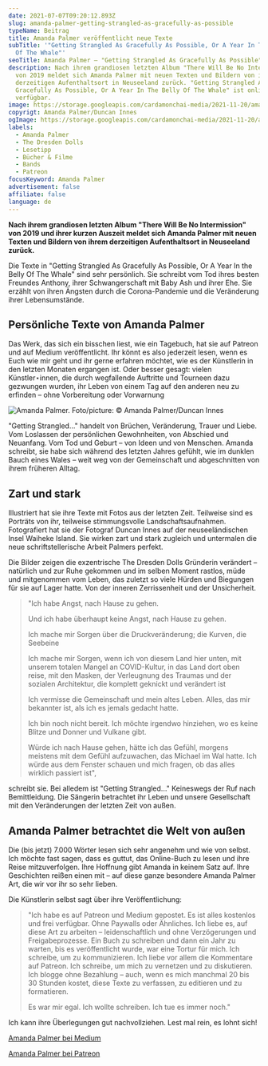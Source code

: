 ```yaml
---
date: 2021-07-07T09:20:12.893Z
slug: amanda-palmer-getting-strangled-as-gracefully-as-possible
typeName: Beitrag
title: Amanda Palmer veröffentlicht neue Texte
subTitle: '"Getting Strangled As Gracefully As Possible, Or A Year In The Belly
  Of The Whale"'
seoTitle: Amanda Palmer – "Getting Strangled As Gracefully As Possible"
description: Nach ihrem grandiosen letzten Album "There Will Be No Intermission"
  von 2019 meldet sich Amanda Palmer mit neuen Texten und Bildern von ihrem
  derzeitigen Aufenthaltsort in Neuseeland zurück. "Getting Strangled As
  Gracefully As Possible, Or A Year In The Belly Of The Whale" ist online frei
  verfügbar.
image: https://storage.googleapis.com/cardamonchai-media/2021-11-20/amanda-palmer-1-jpg-imagine-081828_3a5165_765_693/640.webp
copyrigt: Amanda Palmer/Duncan Innes
ogImage: https://storage.googleapis.com/cardamonchai-media/2021-11-20/amanda-palmer-fb-jpg-imagine-083858_365064_1200_628/640.webp
labels:
  - Amanda Palmer
  - The Dresden Dolls
  - Lesetipp
  - Bücher & Filme
  - Bands
  - Patreon
focusKeyword: Amanda Palmer
advertisement: false
affiliate: false
language: de
---
```


**Nach ihrem grandiosen letzten Album "There Will Be No Intermission" von 2019 und ihrer kurzen Auszeit meldet sich Amanda Palmer mit neuen Texten und Bildern von ihrem derzeitigen Aufenthaltsort in Neuseeland zurück.**

Die Texte in "Getting Strangled As Gracefully As Possible, Or A Year In the Belly Of The Whale" sind sehr persönlich. Sie schreibt vom Tod ihres besten Freundes Anthony, ihrer Schwangerschaft mit Baby Ash und ihrer Ehe. Sie erzählt von ihren Ängsten durch die Corona-Pandemie und die Veränderung ihrer Lebensumstände.

## Persönliche Texte von Amanda Palmer

Das Werk, das sich ein bisschen liest, wie ein Tagebuch, hat sie auf Patreon und auf Medium veröffentlicht. Ihr könnt es also jederzeit lesen, wenn es Euch wie mir geht und ihr gerne erfahren möchtet, wie es der Künstlerin in den letzten Monaten ergangen ist. Oder besser gesagt: vielen Künstler⋆innen, die durch wegfallende Auftritte und Tourneen dazu gezwungen wurden, ihr Leben von einem Tag auf den anderen neu zu erfinden – ohne Vorbereitung oder Vorwarnung

![Amanda Palmer. Foto/picture: © Amanda Palmer/Duncan Innes](https://storage.googleapis.com/cardamonchai-media/2021-11-20/amanda-palmer-2-jpg-imagine-c8d8d8_a8b1b5_1400_1057/640.webp "Amanda Palmer. Foto/picture: © Amanda Palmer/Duncan Innes")

"Getting Strangled..." handelt von Brüchen, Veränderung, Trauer und Liebe. Vom Loslassen der persönlichen Gewohnheiten, von Abschied und Neuanfang. Vom Tod und Geburt – von Ideen und von Menschen. Amanda schreibt, sie habe sich während des letzten Jahres gefühlt, wie im dunklen Bauch eines Wales – weit weg von der Gemeinschaft und abgeschnitten von ihrem früheren Alltag.

## Zart und stark

Illustriert hat sie ihre Texte mit Fotos aus der letzten Zeit. Teilweise sind es Porträts von ihr, teilweise stimmungsvolle Landschaftsaufnahmen. Fotografiert hat sie der Fotograf Duncan Innes auf der neuseeländischen Insel Waiheke Island. Sie wirken zart und stark zugleich und untermalen die neue schriftstellerische Arbeit Palmers perfekt.

Die Bilder zeigen die exzentrische The Dresden Dolls Gründerin verändert – natürlich und zur Ruhe gekommen und im selben Moment rastlos, müde und mitgenommen vom Leben, das zuletzt so viele Hürden und Biegungen für sie auf Lager hatte. Von der inneren Zerrissenheit und der Unsicherheit.

> "Ich habe Angst, nach Hause zu gehen.
>
> Und ich habe überhaupt keine Angst, nach Hause zu gehen.
>
> Ich mache mir Sorgen über die Druckveränderung; die Kurven, die Seebeine
>
> Ich mache mir Sorgen, wenn ich von diesem Land hier unten, mit unserem totalen Mangel an COVID-Kultur, in das Land dort oben reise, mit den Masken, der Verleugnung des Traumas und der sozialen Architektur, die komplett geknickt und verändert ist
>
> Ich vermisse die Gemeinschaft und mein altes Leben. Alles, das mir bekannter ist, als ich es jemals gedacht hatte.
>
> Ich bin noch nicht bereit. Ich möchte irgendwo hinziehen, wo es keine Blitze und Donner und Vulkane gibt.
>
> Würde ich nach Hause gehen, hätte ich das Gefühl, morgens meistens mit dem Gefühl aufzuwachen, das Michael im Wal hatte. Ich würde aus dem Fenster schauen und mich fragen, ob das alles wirklich passiert ist",

schreibt sie. Bei alledem ist "Getting Strangled..." Keineswegs der Ruf nach Bemittleidung. Die Sängerin betrachtet ihr Leben und unsere Gesellschaft mit den Veränderungen der letzten Zeit von außen.

## Amanda Palmer betrachtet die Welt von außen

Die (bis jetzt) 7.000 Wörter lesen sich sehr angenehm und wie von selbst. Ich möchte fast sagen, dass es guttut, das Online-Buch zu lesen und ihre Reise mitzuverfolgen. Ihre Hoffnung gibt Amanda in keinem Satz auf. Ihre Geschichten reißen einen mit – auf diese ganze besondere Amanda Palmer Art, die wir vor ihr so sehr lieben.

Die Künstlerin selbst sagt über ihre Veröffentlichung:

> "Ich habe es auf Patreon und Medium gepostet. Es ist alles kostenlos und frei verfügbar. Ohne Paywalls oder Ähnliches. Ich liebe es, auf diese Art zu arbeiten – leidenschaftlich und ohne Verzögerungen und Freigabeprozesse. Ein Buch zu schreiben und dann ein Jahr zu warten, bis es veröffentlicht wurde, war eine Tortur für mich. Ich schreibe, um zu kommunizieren. Ich liebe vor allem die Kommentare auf Patreon. Ich schreibe, um mich zu vernetzen und zu diskutieren. Ich blogge ohne Bezahlung – auch, wenn es mich manchmal 20 bis 30 Stunden kostet, diese Texte zu verfassen, zu editieren und zu formatieren.
>
> Es war mir egal. Ich wollte schreiben. Ich tue es immer noch."

Ich kann ihre Überlegungen gut nachvollziehen. Lest mal rein, es lohnt sich!

[Amanda Palmer bei Medium](https://amandapalmer.medium.com/getting-strangled-as-gracefully-as-possible-or-a-year-in-the-belly-of-the-whale-370caabcaa9f)

[Amanda Palmer bei Patreon](https://www.patreon.com/amandapalmer)